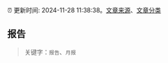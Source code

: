 :alarm_clock: 更新时间: 2024-11-28 11:38:38。[文章来源](/README.md)、[文章分类](/TAGS.md)

## 报告


> 关键字：`报告`、`月报`



